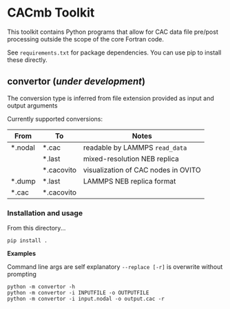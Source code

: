 # CACmb Toolkit

This toolkit contains Python programs that allow for CAC data file pre/post processing outside the scope of the core Fortran code.

See `requirements.txt` for package dependencies. You can use pip to install these directly.

## convertor (_under development_)



The conversion type is inferred from file extension provided as input and output arguments

Currently supported conversions:

| From      | To        | Notes      |
| ------    | ------    | ------     |
| *.nodal   | *.cac     | readable by LAMMPS `read_data`     |
|           | *.last    | mixed-resolution NEB replica |
|           | *.cacovito| visualization of CAC nodes in OVITO     |
| *.dump    | *.last     | LAMMPS NEB replica format     |
| *.cac     | *.cacovito| 

### Installation and usage
From this directory...
```
pip install .
```

**Examples**

Command line args are self explanatory
`--replace [-r]` is overwrite without prompting

```
python -m convertor -h
python -m convertor -i INPUTFILE -o OUTPUTFILE
python -m convertor -i input.nodal -o output.cac -r
```

